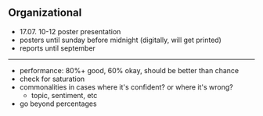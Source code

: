 ## Organizational

- 17.07. 10-12 poster presentation
- posters until sunday before midnight (digitally, will get printed)
- reports until september

---

- performance: 80%+ good, 60% okay, should be better than chance
- check for saturation
- commonalities in cases where it's confident? or where it's wrong?
	- topic, sentiment, etc
- go beyond percentages